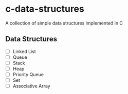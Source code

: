 # c-data-structures
A collection of simple data structures implemented in C
## Data Structures
- [ ] Linked List
- [ ] Queue
- [ ] Stack
- [ ] Heap
- [ ] Priority Queue
- [ ] Set
- [ ] Associative Array

